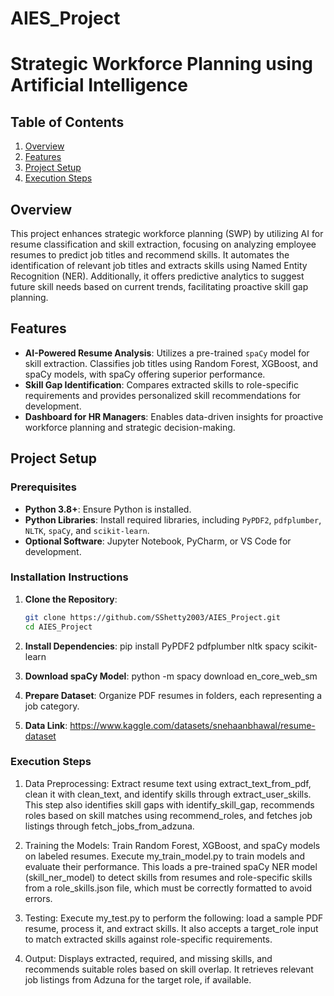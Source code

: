 # AIES_Project
# Strategic Workforce Planning using Artificial Intelligence

## Table of Contents
1. [Overview](#overview)
2. [Features](#features)
3. [Project Setup](#project-setup)
4. [Execution Steps](#execution-steps)

## Overview
This project enhances strategic workforce planning (SWP) by utilizing AI for resume classification and skill extraction, focusing on analyzing employee resumes to predict job titles and recommend skills. It automates the identification of relevant job titles and extracts skills using Named Entity Recognition (NER). Additionally, it offers predictive analytics to suggest future skill needs based on current trends, facilitating proactive skill gap planning.

## Features
- **AI-Powered Resume Analysis**: Utilizes a pre-trained `spaCy` model for skill extraction. Classifies job titles using Random Forest, XGBoost, and spaCy models, with spaCy offering superior performance.
- **Skill Gap Identification**: Compares extracted skills to role-specific requirements and provides personalized skill recommendations for development.
- **Dashboard for HR Managers**: Enables data-driven insights for proactive workforce planning and strategic decision-making.

## Project Setup

### Prerequisites
- **Python 3.8+**: Ensure Python is installed.
- **Python Libraries**: Install required libraries, including `PyPDF2`, `pdfplumber`, `NLTK`, `spaCy`, and `scikit-learn`.
- **Optional Software**: Jupyter Notebook, PyCharm, or VS Code for development.

### Installation Instructions
1. **Clone the Repository**:
   ```bash
   git clone https://github.com/SShetty2003/AIES_Project.git
   cd AIES_Project

2. **Install Dependencies**:
   pip install PyPDF2 pdfplumber nltk spacy scikit-learn
   
3. **Download spaCy Model**:
   python -m spacy download en_core_web_sm

4. **Prepare Dataset**: Organize PDF resumes in folders, each representing a job category.

5. **Data Link**: https://www.kaggle.com/datasets/snehaanbhawal/resume-dataset

### Execution Steps
1. Data Preprocessing:
Extract resume text using extract_text_from_pdf, clean it with clean_text, and identify skills through extract_user_skills. This step also identifies skill gaps with identify_skill_gap, recommends roles based on skill matches using recommend_roles, and fetches job listings through fetch_jobs_from_adzuna.

2. Training the Models:
Train Random Forest, XGBoost, and spaCy models on labeled resumes. Execute my_train_model.py to train models and evaluate their performance. This loads a pre-trained spaCy NER model (skill_ner_model) to detect skills from resumes and role-specific skills from a role_skills.json file, which must be correctly formatted to avoid errors.

3. Testing:
Execute my_test.py to perform the following: load a sample PDF resume, process it, and extract skills. It also accepts a target_role input to match extracted skills against role-specific requirements.

4. Output:
Displays extracted, required, and missing skills, and recommends suitable roles based on skill overlap. It retrieves relevant job listings from Adzuna for the target role, if available.

